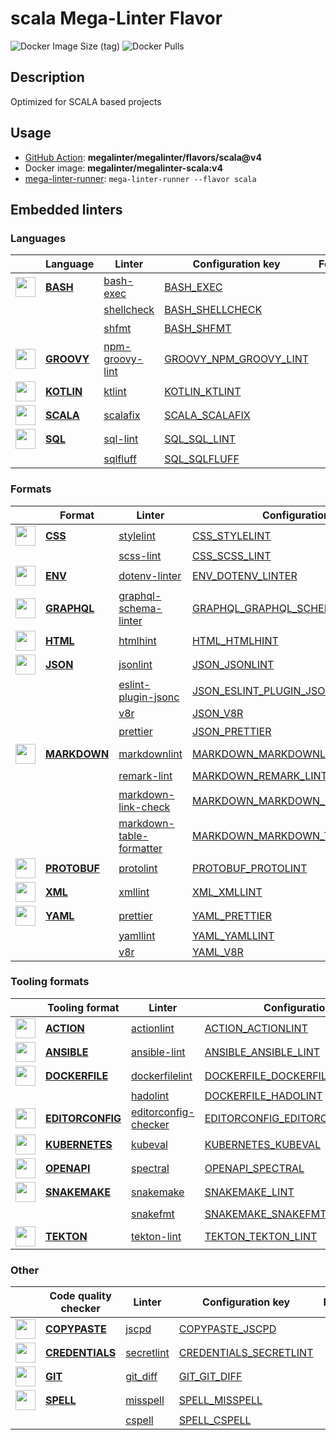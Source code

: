 # scala Mega-Linter Flavor

![Docker Image Size (tag)](https://img.shields.io/docker/image-size/megalinter/megalinter-scala/v4)
![Docker Pulls](https://img.shields.io/docker/pulls/megalinter/megalinter-scala)

## Description

Optimized for SCALA based projects

## Usage

- [GitHub Action](https://megalinter.github.io/installation/#github-action): **megalinter/megalinter/flavors/scala@v4**
- Docker image: **megalinter/megalinter-scala:v4**
- [mega-linter-runner](https://megalinter.github.io/mega-linter-runner/): `mega-linter-runner --flavor scala`

## Embedded linters

### Languages

|                                                                              <!-- -->                                                                              | Language                                                       | Linter                                                                              | Configuration key                                                                          |     Format/Fix     |
|:------------------------------------------------------------------------------------------------------------------------------------------------------------------:|----------------------------------------------------------------|-------------------------------------------------------------------------------------|--------------------------------------------------------------------------------------------|:------------------:|
|  <img src="https://github.com/megalinter/megalinter/raw/master/docs/assets/icons/bash.ico" alt="" height="32px" class="megalinter-icon"></a> <!-- linter-icon -->  | [**BASH**](https://megalinter.github.io/descriptors/bash/)     | [bash-exec](https://megalinter.github.io/descriptors/bash_bash_exec/)               | [BASH_EXEC](https://megalinter.github.io/descriptors/bash_bash_exec/)                      |                    |
|                                                                   <!-- --> <!-- linter-icon -->                                                                    |                                                                | [shellcheck](https://megalinter.github.io/descriptors/bash_shellcheck/)             | [BASH_SHELLCHECK](https://megalinter.github.io/descriptors/bash_shellcheck/)               |                    |
|                                                                   <!-- --> <!-- linter-icon -->                                                                    |                                                                | [shfmt](https://megalinter.github.io/descriptors/bash_shfmt/)                       | [BASH_SHFMT](https://megalinter.github.io/descriptors/bash_shfmt/)                         | :heavy_check_mark: |
| <img src="https://github.com/megalinter/megalinter/raw/master/docs/assets/icons/groovy.ico" alt="" height="32px" class="megalinter-icon"></a> <!-- linter-icon --> | [**GROOVY**](https://megalinter.github.io/descriptors/groovy/) | [npm-groovy-lint](https://megalinter.github.io/descriptors/groovy_npm_groovy_lint/) | [GROOVY_NPM_GROOVY_LINT](https://megalinter.github.io/descriptors/groovy_npm_groovy_lint/) | :heavy_check_mark: |
| <img src="https://github.com/megalinter/megalinter/raw/master/docs/assets/icons/kotlin.ico" alt="" height="32px" class="megalinter-icon"></a> <!-- linter-icon --> | [**KOTLIN**](https://megalinter.github.io/descriptors/kotlin/) | [ktlint](https://megalinter.github.io/descriptors/kotlin_ktlint/)                   | [KOTLIN_KTLINT](https://megalinter.github.io/descriptors/kotlin_ktlint/)                   | :heavy_check_mark: |
| <img src="https://github.com/megalinter/megalinter/raw/master/docs/assets/icons/scala.ico" alt="" height="32px" class="megalinter-icon"></a> <!-- linter-icon -->  | [**SCALA**](https://megalinter.github.io/descriptors/scala/)   | [scalafix](https://megalinter.github.io/descriptors/scala_scalafix/)                | [SCALA_SCALAFIX](https://megalinter.github.io/descriptors/scala_scalafix/)                 |                    |
|  <img src="https://github.com/megalinter/megalinter/raw/master/docs/assets/icons/sql.ico" alt="" height="32px" class="megalinter-icon"></a> <!-- linter-icon -->   | [**SQL**](https://megalinter.github.io/descriptors/sql/)       | [sql-lint](https://megalinter.github.io/descriptors/sql_sql_lint/)                  | [SQL_SQL_LINT](https://megalinter.github.io/descriptors/sql_sql_lint/)                     |                    |
|                                                                   <!-- --> <!-- linter-icon -->                                                                    |                                                                | [sqlfluff](https://megalinter.github.io/descriptors/sql_sqlfluff/)                  | [SQL_SQLFLUFF](https://megalinter.github.io/descriptors/sql_sqlfluff/)                     |                    |

### Formats

|                                                                               <!-- -->                                                                               | Format                                                             | Linter                                                                                                  | Configuration key                                                                                                |     Format/Fix     |
|:--------------------------------------------------------------------------------------------------------------------------------------------------------------------:|--------------------------------------------------------------------|---------------------------------------------------------------------------------------------------------|------------------------------------------------------------------------------------------------------------------|:------------------:|
|   <img src="https://github.com/megalinter/megalinter/raw/master/docs/assets/icons/css.ico" alt="" height="32px" class="megalinter-icon"></a> <!-- linter-icon -->    | [**CSS**](https://megalinter.github.io/descriptors/css/)           | [stylelint](https://megalinter.github.io/descriptors/css_stylelint/)                                    | [CSS_STYLELINT](https://megalinter.github.io/descriptors/css_stylelint/)                                         | :heavy_check_mark: |
|                                                                    <!-- --> <!-- linter-icon -->                                                                     |                                                                    | [scss-lint](https://megalinter.github.io/descriptors/css_scss_lint/)                                    | [CSS_SCSS_LINT](https://megalinter.github.io/descriptors/css_scss_lint/)                                         |                    |
|   <img src="https://github.com/megalinter/megalinter/raw/master/docs/assets/icons/env.ico" alt="" height="32px" class="megalinter-icon"></a> <!-- linter-icon -->    | [**ENV**](https://megalinter.github.io/descriptors/env/)           | [dotenv-linter](https://megalinter.github.io/descriptors/env_dotenv_linter/)                            | [ENV_DOTENV_LINTER](https://megalinter.github.io/descriptors/env_dotenv_linter/)                                 | :heavy_check_mark: |
| <img src="https://github.com/megalinter/megalinter/raw/master/docs/assets/icons/graphql.ico" alt="" height="32px" class="megalinter-icon"></a> <!-- linter-icon -->  | [**GRAPHQL**](https://megalinter.github.io/descriptors/graphql/)   | [graphql-schema-linter](https://megalinter.github.io/descriptors/graphql_graphql_schema_linter/)        | [GRAPHQL_GRAPHQL_SCHEMA_LINTER](https://megalinter.github.io/descriptors/graphql_graphql_schema_linter/)         |                    |
|   <img src="https://github.com/megalinter/megalinter/raw/master/docs/assets/icons/html.ico" alt="" height="32px" class="megalinter-icon"></a> <!-- linter-icon -->   | [**HTML**](https://megalinter.github.io/descriptors/html/)         | [htmlhint](https://megalinter.github.io/descriptors/html_htmlhint/)                                     | [HTML_HTMLHINT](https://megalinter.github.io/descriptors/html_htmlhint/)                                         |                    |
|   <img src="https://github.com/megalinter/megalinter/raw/master/docs/assets/icons/json.ico" alt="" height="32px" class="megalinter-icon"></a> <!-- linter-icon -->   | [**JSON**](https://megalinter.github.io/descriptors/json/)         | [jsonlint](https://megalinter.github.io/descriptors/json_jsonlint/)                                     | [JSON_JSONLINT](https://megalinter.github.io/descriptors/json_jsonlint/)                                         |                    |
|                                                                    <!-- --> <!-- linter-icon -->                                                                     |                                                                    | [eslint-plugin-jsonc](https://megalinter.github.io/descriptors/json_eslint_plugin_jsonc/)               | [JSON_ESLINT_PLUGIN_JSONC](https://megalinter.github.io/descriptors/json_eslint_plugin_jsonc/)                   | :heavy_check_mark: |
|                                                                    <!-- --> <!-- linter-icon -->                                                                     |                                                                    | [v8r](https://megalinter.github.io/descriptors/json_v8r/)                                               | [JSON_V8R](https://megalinter.github.io/descriptors/json_v8r/)                                                   |                    |
|                                                                    <!-- --> <!-- linter-icon -->                                                                     |                                                                    | [prettier](https://megalinter.github.io/descriptors/json_prettier/)                                     | [JSON_PRETTIER](https://megalinter.github.io/descriptors/json_prettier/)                                         | :heavy_check_mark: |
| <img src="https://github.com/megalinter/megalinter/raw/master/docs/assets/icons/markdown.ico" alt="" height="32px" class="megalinter-icon"></a> <!-- linter-icon --> | [**MARKDOWN**](https://megalinter.github.io/descriptors/markdown/) | [markdownlint](https://megalinter.github.io/descriptors/markdown_markdownlint/)                         | [MARKDOWN_MARKDOWNLINT](https://megalinter.github.io/descriptors/markdown_markdownlint/)                         | :heavy_check_mark: |
|                                                                    <!-- --> <!-- linter-icon -->                                                                     |                                                                    | [remark-lint](https://megalinter.github.io/descriptors/markdown_remark_lint/)                           | [MARKDOWN_REMARK_LINT](https://megalinter.github.io/descriptors/markdown_remark_lint/)                           | :heavy_check_mark: |
|                                                                    <!-- --> <!-- linter-icon -->                                                                     |                                                                    | [markdown-link-check](https://megalinter.github.io/descriptors/markdown_markdown_link_check/)           | [MARKDOWN_MARKDOWN_LINK_CHECK](https://megalinter.github.io/descriptors/markdown_markdown_link_check/)           |                    |
|                                                                    <!-- --> <!-- linter-icon -->                                                                     |                                                                    | [markdown-table-formatter](https://megalinter.github.io/descriptors/markdown_markdown_table_formatter/) | [MARKDOWN_MARKDOWN_TABLE_FORMATTER](https://megalinter.github.io/descriptors/markdown_markdown_table_formatter/) | :heavy_check_mark: |
| <img src="https://github.com/megalinter/megalinter/raw/master/docs/assets/icons/protobuf.ico" alt="" height="32px" class="megalinter-icon"></a> <!-- linter-icon --> | [**PROTOBUF**](https://megalinter.github.io/descriptors/protobuf/) | [protolint](https://megalinter.github.io/descriptors/protobuf_protolint/)                               | [PROTOBUF_PROTOLINT](https://megalinter.github.io/descriptors/protobuf_protolint/)                               | :heavy_check_mark: |
|   <img src="https://github.com/megalinter/megalinter/raw/master/docs/assets/icons/xml.ico" alt="" height="32px" class="megalinter-icon"></a> <!-- linter-icon -->    | [**XML**](https://megalinter.github.io/descriptors/xml/)           | [xmllint](https://megalinter.github.io/descriptors/xml_xmllint/)                                        | [XML_XMLLINT](https://megalinter.github.io/descriptors/xml_xmllint/)                                             |                    |
|   <img src="https://github.com/megalinter/megalinter/raw/master/docs/assets/icons/yaml.ico" alt="" height="32px" class="megalinter-icon"></a> <!-- linter-icon -->   | [**YAML**](https://megalinter.github.io/descriptors/yaml/)         | [prettier](https://megalinter.github.io/descriptors/yaml_prettier/)                                     | [YAML_PRETTIER](https://megalinter.github.io/descriptors/yaml_prettier/)                                         | :heavy_check_mark: |
|                                                                    <!-- --> <!-- linter-icon -->                                                                     |                                                                    | [yamllint](https://megalinter.github.io/descriptors/yaml_yamllint/)                                     | [YAML_YAMLLINT](https://megalinter.github.io/descriptors/yaml_yamllint/)                                         |                    |
|                                                                    <!-- --> <!-- linter-icon -->                                                                     |                                                                    | [v8r](https://megalinter.github.io/descriptors/yaml_v8r/)                                               | [YAML_V8R](https://megalinter.github.io/descriptors/yaml_v8r/)                                                   |                    |

### Tooling formats

|                                                                                 <!-- -->                                                                                 | Tooling format                                                             | Linter                                                                                              | Configuration key                                                                                                |     Format/Fix     |
|:------------------------------------------------------------------------------------------------------------------------------------------------------------------------:|----------------------------------------------------------------------------|-----------------------------------------------------------------------------------------------------|------------------------------------------------------------------------------------------------------------------|:------------------:|
|   <img src="https://github.com/megalinter/megalinter/raw/master/docs/assets/icons/default.ico" alt="" height="32px" class="megalinter-icon"></a> <!-- linter-icon -->    | [**ACTION**](https://megalinter.github.io/descriptors/action/)             | [actionlint](https://megalinter.github.io/descriptors/action_actionlint/)                           | [ACTION_ACTIONLINT](https://megalinter.github.io/descriptors/action_actionlint/)                                 |                    |
|   <img src="https://github.com/megalinter/megalinter/raw/master/docs/assets/icons/ansible.ico" alt="" height="32px" class="megalinter-icon"></a> <!-- linter-icon -->    | [**ANSIBLE**](https://megalinter.github.io/descriptors/ansible/)           | [ansible-lint](https://megalinter.github.io/descriptors/ansible_ansible_lint/)                      | [ANSIBLE_ANSIBLE_LINT](https://megalinter.github.io/descriptors/ansible_ansible_lint/)                           |                    |
|  <img src="https://github.com/megalinter/megalinter/raw/master/docs/assets/icons/dockerfile.ico" alt="" height="32px" class="megalinter-icon"></a> <!-- linter-icon -->  | [**DOCKERFILE**](https://megalinter.github.io/descriptors/dockerfile/)     | [dockerfilelint](https://megalinter.github.io/descriptors/dockerfile_dockerfilelint/)               | [DOCKERFILE_DOCKERFILELINT](https://megalinter.github.io/descriptors/dockerfile_dockerfilelint/)                 |                    |
|                                                                      <!-- --> <!-- linter-icon -->                                                                       |                                                                            | [hadolint](https://megalinter.github.io/descriptors/dockerfile_hadolint/)                           | [DOCKERFILE_HADOLINT](https://megalinter.github.io/descriptors/dockerfile_hadolint/)                             |                    |
| <img src="https://github.com/megalinter/megalinter/raw/master/docs/assets/icons/editorconfig.ico" alt="" height="32px" class="megalinter-icon"></a> <!-- linter-icon --> | [**EDITORCONFIG**](https://megalinter.github.io/descriptors/editorconfig/) | [editorconfig-checker](https://megalinter.github.io/descriptors/editorconfig_editorconfig_checker/) | [EDITORCONFIG_EDITORCONFIG_CHECKER](https://megalinter.github.io/descriptors/editorconfig_editorconfig_checker/) |                    |
|  <img src="https://github.com/megalinter/megalinter/raw/master/docs/assets/icons/kubernetes.ico" alt="" height="32px" class="megalinter-icon"></a> <!-- linter-icon -->  | [**KUBERNETES**](https://megalinter.github.io/descriptors/kubernetes/)     | [kubeval](https://megalinter.github.io/descriptors/kubernetes_kubeval/)                             | [KUBERNETES_KUBEVAL](https://megalinter.github.io/descriptors/kubernetes_kubeval/)                               |                    |
|   <img src="https://github.com/megalinter/megalinter/raw/master/docs/assets/icons/openapi.ico" alt="" height="32px" class="megalinter-icon"></a> <!-- linter-icon -->    | [**OPENAPI**](https://megalinter.github.io/descriptors/openapi/)           | [spectral](https://megalinter.github.io/descriptors/openapi_spectral/)                              | [OPENAPI_SPECTRAL](https://megalinter.github.io/descriptors/openapi_spectral/)                                   |                    |
|  <img src="https://github.com/megalinter/megalinter/raw/master/docs/assets/icons/snakemake.ico" alt="" height="32px" class="megalinter-icon"></a> <!-- linter-icon -->   | [**SNAKEMAKE**](https://megalinter.github.io/descriptors/snakemake/)       | [snakemake](https://megalinter.github.io/descriptors/snakemake_snakemake/)                          | [SNAKEMAKE_LINT](https://megalinter.github.io/descriptors/snakemake_snakemake/)                                  |                    |
|                                                                      <!-- --> <!-- linter-icon -->                                                                       |                                                                            | [snakefmt](https://megalinter.github.io/descriptors/snakemake_snakefmt/)                            | [SNAKEMAKE_SNAKEFMT](https://megalinter.github.io/descriptors/snakemake_snakefmt/)                               | :heavy_check_mark: |
|    <img src="https://github.com/megalinter/megalinter/raw/master/docs/assets/icons/tekton.ico" alt="" height="32px" class="megalinter-icon"></a> <!-- linter-icon -->    | [**TEKTON**](https://megalinter.github.io/descriptors/tekton/)             | [tekton-lint](https://megalinter.github.io/descriptors/tekton_tekton_lint/)                         | [TEKTON_TEKTON_LINT](https://megalinter.github.io/descriptors/tekton_tekton_lint/)                               |                    |

### Other

|                                                                               <!-- -->                                                                                | Code quality checker                                                     | Linter                                                                         | Configuration key                                                                          |     Format/Fix     |
|:---------------------------------------------------------------------------------------------------------------------------------------------------------------------:|--------------------------------------------------------------------------|--------------------------------------------------------------------------------|--------------------------------------------------------------------------------------------|:------------------:|
| <img src="https://github.com/megalinter/megalinter/raw/master/docs/assets/icons/copypaste.ico" alt="" height="32px" class="megalinter-icon"></a> <!-- linter-icon --> | [**COPYPASTE**](https://megalinter.github.io/descriptors/copypaste/)     | [jscpd](https://megalinter.github.io/descriptors/copypaste_jscpd/)             | [COPYPASTE_JSCPD](https://megalinter.github.io/descriptors/copypaste_jscpd/)               |                    |
|  <img src="https://github.com/megalinter/megalinter/raw/master/docs/assets/icons/default.ico" alt="" height="32px" class="megalinter-icon"></a> <!-- linter-icon -->  | [**CREDENTIALS**](https://megalinter.github.io/descriptors/credentials/) | [secretlint](https://megalinter.github.io/descriptors/credentials_secretlint/) | [CREDENTIALS_SECRETLINT](https://megalinter.github.io/descriptors/credentials_secretlint/) |                    |
|    <img src="https://github.com/megalinter/megalinter/raw/master/docs/assets/icons/git.ico" alt="" height="32px" class="megalinter-icon"></a> <!-- linter-icon -->    | [**GIT**](https://megalinter.github.io/descriptors/git/)                 | [git_diff](https://megalinter.github.io/descriptors/git_git_diff/)             | [GIT_GIT_DIFF](https://megalinter.github.io/descriptors/git_git_diff/)                     |                    |
|   <img src="https://github.com/megalinter/megalinter/raw/master/docs/assets/icons/spell.ico" alt="" height="32px" class="megalinter-icon"></a> <!-- linter-icon -->   | [**SPELL**](https://megalinter.github.io/descriptors/spell/)             | [misspell](https://megalinter.github.io/descriptors/spell_misspell/)           | [SPELL_MISSPELL](https://megalinter.github.io/descriptors/spell_misspell/)                 | :heavy_check_mark: |
|                                                                     <!-- --> <!-- linter-icon -->                                                                     |                                                                          | [cspell](https://megalinter.github.io/descriptors/spell_cspell/)               | [SPELL_CSPELL](https://megalinter.github.io/descriptors/spell_cspell/)                     |                    |

